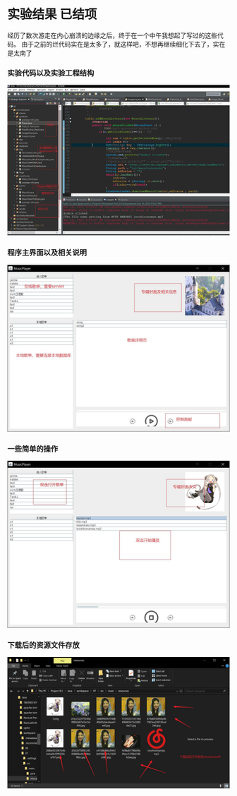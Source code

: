 # 实验结果      已结项
经历了数次游走在内心崩溃的边缘之后，终于在一个中午我想起了写过的这些代码。
由于之前的烂代码实在是太多了，就这样吧，不想再继续细化下去了，实在是太南了



###  实验代码以及实验工程结构
![](src/main/java/imgs/0001.jpg)  

###  程序主界面以及相关说明

![](src/main/java/imgs/0002.jpg)

###   一些简单的操作

![](src/main/java/imgs/0003.jpg)

###   下载后的资源文件存放

![](src/main/java/imgs/0004.jpg)
